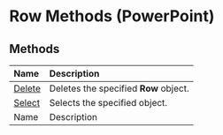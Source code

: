 
# Row Methods (PowerPoint)

## Methods



|**Name**|**Description**|
|:-----|:-----|
| [Delete](243b25b9-9789-1510-f813-14364be0317b.md)|Deletes the specified  **Row** object.|
| [Select](67b1c2ce-392e-e257-b722-dfac76e35f24.md)|Selects the specified object.|
|Name|Description|
